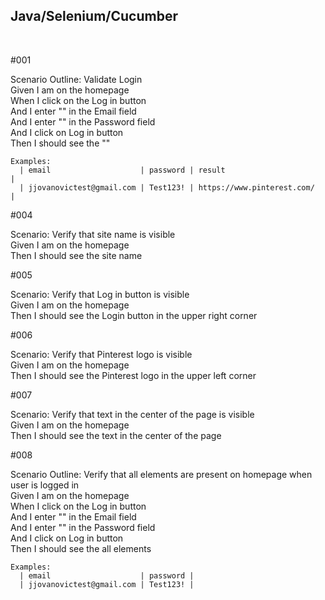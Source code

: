 <h2>Java/Selenium/Cucumber</h2>
<br>

#001

  Scenario Outline: Validate Login  
    Given I am on the homepage    
    When I click on the Log in button    
    And I enter "<email>" in the Email field   
    And I enter "<password>" in the Password field    
    And I click on Log in button   
    Then I should see the "<result>"
    

    Examples:
      | email                    | password | result                      |
      | jjovanovictest@gmail.com | Test123! | https://www.pinterest.com/  |


#004
  
  Scenario: Verify that site name is visible  
    Given I am on the homepage    
    Then I should see the site name
    

#005
  
  Scenario: Verify that Log in button is visible  
    Given I am on the homepage  
    Then I should see the Login button in the upper right corner
  
  
#006
  
  Scenario: Verify that Pinterest logo is visible  
    Given I am on the homepage   
    Then I should see the Pinterest logo in the upper left corner
    
  
#007
  
  Scenario: Verify that text in the center of the page is visible   
    Given I am on the homepage  
    Then I should see the text in the center of the page

  
#008
  
  Scenario Outline: Verify that all elements are present on homepage when user is logged in   
    Given I am on the homepage  
    When I click on the Log in button  
    And I enter "<email>" in the Email field  
    And I enter "<password>" in the Password field  
    And I click on Log in button  
    Then I should see the all elements
  

    Examples:
      | email                    | password |
      | jjovanovictest@gmail.com | Test123! |

  <br>
